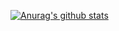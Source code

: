 [![Anurag's github stats](https://github-readme-stats.vercel.app/api?username=Krapaince)](https://github.com/anuraghazra/github-readme-stats)
